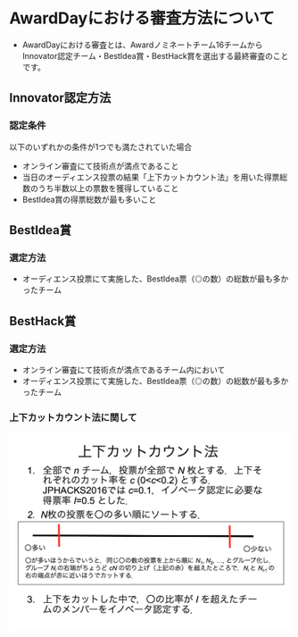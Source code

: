 # AwardDayにおける審査方法について
- AwardDayにおける審査とは、Awardノミネートチーム16チームからInnovator認定チーム・BestIdea賞・BestHack賞を選出する最終審査のことです。

## Innovator認定方法
### 認定条件
以下のいずれかの条件が1つでも満たされていた場合
  
- オンライン審査にて技術点が満点であること
- 当日のオーディエンス投票の結果「上下カットカウント法」を用いた得票総数のうち半数以上の票数を獲得していること
- BestIdea賞の得票総数が最も多いこと

## BestIdea賞
### 選定方法
- オーディエンス投票にて実施した、BestIdea票（◎の数）の総数が最も多かったチーム

## BestHack賞
### 選定方法
- オンライン審査にて技術点が満点であるチーム内において
- オーディエンス投票にて実施した、BestIdea票（◎の数）の総数が最も多かったチーム

### 上下カットカウント法に関して
![](../assets/images/how-to-count.png)
